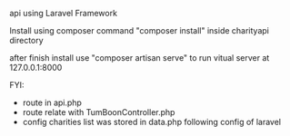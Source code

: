 api using Laravel Framework

Install using composer command
"composer install" inside charityapi directory

after finish install
use "composer artisan serve" to run vitual server at 127.0.0.1:8000

FYI:
- route in api.php 
- route relate with TumBoonController.php
- config charities list was stored in data.php following config of laravel
